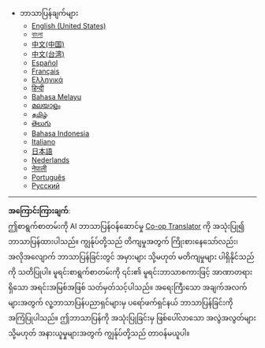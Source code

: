 <!--
CO_OP_TRANSLATOR_METADATA:
{
  "original_hash": "3bd2f51ecf4ac9b39277cba748943793",
  "translation_date": "2025-08-27T22:33:56+00:00",
  "source_file": "docs/_navbar.md",
  "language_code": "my"
}
-->
- ဘာသာပြန်ချက်များ
  - [English (United States)](../../../docs/README)
  - [বাংলা](../../../docs/README.bn)
  - [中文(中国)](../../../docs/README.zh-cn)
  - [中文(台湾)](../../../docs/README.zh-tw)
  - [Español](../../../docs/README.es)
  - [Français](../../../docs/README.fr)
  - [Ελληνικά](../../../docs/README.el)
  - [हिन्दी](../../../docs/README.hi)
  - [Bahasa Melayu](../../../docs/README.ms)
  - [മലയാളം](../../../docs/README.ml)
  - [தமிழ்](../../../docs/README.ta)
  - [తెలుగు](../../../docs/README.te)
  - [Bahasa Indonesia](../../../docs/README.id)
  - [Italiano](../../../docs/README.it)
  - [日本語](../../../docs/README.ja)
  - [Nederlands](../../../docs/README.nl)
  - [नेपाली](../../../docs/README.np)
  - [Português](../../../docs/README.pt)
  - [Русский](../../../docs/README.ru)

---

**အကြောင်းကြားချက်**:  
ဤစာရွက်စာတမ်းကို AI ဘာသာပြန်ဝန်ဆောင်မှု [Co-op Translator](https://github.com/Azure/co-op-translator) ကို အသုံးပြု၍ ဘာသာပြန်ထားပါသည်။ ကျွန်ုပ်တို့သည် တိကျမှုအတွက် ကြိုးစားနေသော်လည်း၊ အလိုအလျောက် ဘာသာပြန်ခြင်းတွင် အမှားများ သို့မဟုတ် မတိကျမှုများ ပါရှိနိုင်သည်ကို သတိပြုပါ။ မူရင်းစာရွက်စာတမ်းကို ၎င်း၏ မူရင်းဘာသာစကားဖြင့် အာဏာတရားရှိသော အရင်းအမြစ်အဖြစ် သတ်မှတ်သင့်ပါသည်။ အရေးကြီးသော အချက်အလက်များအတွက် လူ့ဘာသာပြန်ပညာရှင်များမှ ပရော်ဖက်ရှင်နယ် ဘာသာပြန်ခြင်းကို အကြံပြုပါသည်။ ဤဘာသာပြန်ကို အသုံးပြုခြင်းမှ ဖြစ်ပေါ်လာသော အလွဲအလွတ်များ သို့မဟုတ် အနားယူမှုများအတွက် ကျွန်ုပ်တို့သည် တာဝန်မယူပါ။